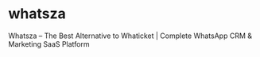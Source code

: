 # whatsza
 Whatsza – The Best Alternative to Whaticket | Complete WhatsApp CRM &amp; Marketing SaaS Platform
